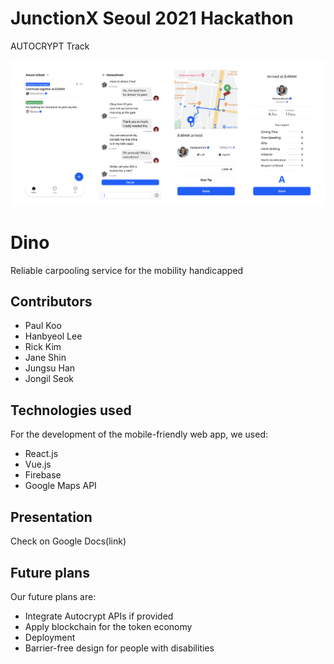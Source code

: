 
# JunctionX Seoul 2021 Hackathon
AUTOCRYPT Track

![Header](Header.png)
# Dino
Reliable carpooling service for the mobility handicapped
## Contributors
- Paul Koo
- Hanbyeol Lee
- Rick Kim
- Jane Shin
- Jungsu Han
- Jongil Seok
## Technologies used

For the development of the mobile-friendly web app, we used:
- React.js
- Vue.js
- Firebase
- Google Maps API
## Presentation

Check on Google Docs(link)

## Future plans

Our future plans are:
- Integrate Autocrypt APIs if provided
- Apply blockchain for the token economy
- Deployment
- Barrier-free design for people with disabilities


